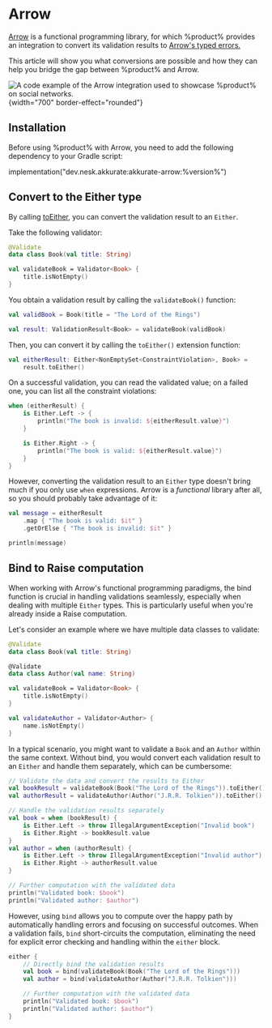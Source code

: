 # Arrow

[Arrow](https://arrow-kt.io/) is a functional programming library, for which %product% provides an integration to
convert its validation results
to [Arrow's typed errors.](https://arrow-kt.io/learn/typed-errors/working-with-typed-errors/)

This article will show you what conversions are possible and how they can help you bridge the gap between %product% and
Arrow.

![A code example of the Arrow integration used to showcase %product% on social networks.](social-arrow.png)
{width="700" border-effect="rounded"}

## Installation

Before using %product% with Arrow, you need to add the following dependency to your Gradle script:

<procedure title="Install %product%'s support library for Arrow">

<code-block lang="kotlin">
implementation("dev.nesk.akkurate:akkurate-arrow:%version%")
</code-block>

</procedure>

## Convert to the Either type

By calling [toEither](%api_reference_url%/akkurate-arrow/dev.nesk.akkurate.arrow/to-either.html), you can convert the
validation result to an `Either`.

Take the following validator:

```kotlin
@Validate
data class Book(val title: String)

val validateBook = Validator<Book> {
    title.isNotEmpty()
}
```

You obtain a validation result by calling the `validateBook()` function:

```kotlin
val validBook = Book(title = "The Lord of the Rings")

val result: ValidationResult<Book> = validateBook(validBook)
```

Then, you can convert it by calling the `toEither()` extension function:

```kotlin
val eitherResult: Either<NonEmptySet<ConstraintViolation>, Book> =
    result.toEither()
```

On a successful validation, you can read the validated value; on a failed one, you can list all the constraint
violations:

```kotlin
when (eitherResult) {
    is Either.Left -> {
        println("The book is invalid: ${eitherResult.value}")
    }

    is Either.Right -> {
        println("The book is valid: ${eitherResult.value}")
    }
}
```

However, converting the validation result to an `Either` type doesn't bring much if you only use `when` expressions.
Arrow is a _functional_ library after all, so you should probably take advantage of it:

```kotlin
val message = eitherResult
    .map { "The book is valid: $it" }
    .getOrElse { "The book is invalid: $it" }

println(message)
```

## Bind to Raise computation

When working with Arrow's functional programming paradigms, the bind function is crucial in handling validations
seamlessly, especially when dealing with multiple `Either` types. This is particularly useful when you're already inside
a Raise computation.

Let's consider an example where we have multiple data classes to validate:

```kotlin
@Validate
data class Book(val title: String)

@Validate
data class Author(val name: String)

val validateBook = Validator<Book> {
    title.isNotEmpty()
}

val validateAuthor = Validator<Author> {
    name.isNotEmpty()
}
```

In a typical scenario, you might want to validate a `Book` and an `Author` within the same context. Without bind, you
would convert each validation result to an `Either` and handle them separately, which can be cumbersome:

```kotlin
// Validate the data and convert the results to Either
val bookResult = validateBook(Book("The Lord of the Rings")).toEither()
val authorResult = validateAuthor(Author("J.R.R. Tolkien")).toEither()

// Handle the validation results separately
val book = when (bookResult) {
    is Either.Left -> throw IllegalArgumentException("Invalid book")
    is Either.Right -> bookResult.value
}
val author = when (authorResult) {
    is Either.Left -> throw IllegalArgumentException("Invalid author")
    is Either.Right -> authorResult.value
}

// Further computation with the validated data
println("Validated book: $book")
println("Validated author: $author")
```

However, using `bind` allows you to compute over the happy path by automatically handling errors and focusing on
successful outcomes. When a validation fails, `bind` short-circuits the computation, eliminating the need for explicit
error checking and handling within the `either` block.

```kotlin
either {
    // Directly bind the validation results
    val book = bind(validateBook(Book("The Lord of the Rings")))
    val author = bind(validateAuthor(Author("J.R.R. Tolkien")))

    // Further computation with the validated data
    println("Validated book: $book")
    println("Validated author: $author")
}
```
